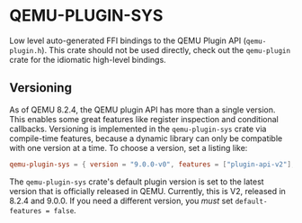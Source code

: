 # QEMU-PLUGIN-SYS

Low level auto-generated FFI bindings to the QEMU Plugin API (`qemu-plugin.h`). This
crate should not be used directly, check out the `qemu-plugin` crate for the idiomatic
high-level bindings.

## Versioning

As of QEMU 8.2.4, the QEMU plugin API has more than a single version. This enables some
great features like register inspection and conditional callbacks. Versioning is
implemented in the `qemu-plugin-sys` crate via compile-time features, because a dynamic
library can only be compatible with one version at a time. To choose a version, set a
listing like:

```toml
qemu-plugin-sys = { version = "9.0.0-v0", features = ["plugin-api-v2"], default-features = false }
```

The `qemu-plugin-sys` crate's default plugin version is set to the latest version that
is officially released in QEMU. Currently, this is V2, released in 8.2.4 and 9.0.0. If
you need a different version, you *must* set `default-features = false`.